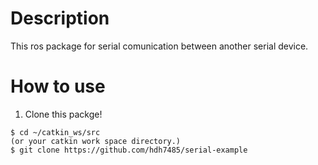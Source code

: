 # Description
This ros package for serial comunication between another serial device.

# How to use
1. Clone this packge!
```
$ cd ~/catkin_ws/src
(or your catkin work space directory.)
$ git clone https://github.com/hdh7485/serial-example
```

